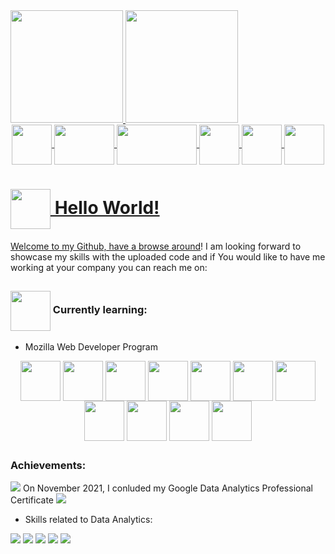<div> 
 <a href="https://github.com/theodinstudent">
  <img height=180em src="https://github-readme-stats.vercel.app/api?username=theodinstudent&show_icons=true&bg_color=ffffff&title_color=198559&icon_color=198559&hide_border=true&text_color=5c6461&custom_title=My%20Github%20Stats&include_all_commits=true&count_private=true"/>
  <img height=180em src="https://github-readme-stats.vercel.app/api/top-langs/?username=theodinstudent&layout=compact&langs_count=20&bg_color=ffffff&title_color=198559&icon_color=198559&hide_border=true&text_color=5c6461&custom_title=Languages"/>
</div>
 
 
 <div align="center">
  <img align="center" height="64" width="64" src="https://cdn.jsdelivr.net/gh/devicons/devicon/icons/linux/linux-original.svg"/>
  <img align="center" height="64" width="96" src="https://www.vectorlogo.zone/logos/sqlite/sqlite-ar21.svg"/>
  <img align="center" height="64" width="128" src="https://www.vectorlogo.zone/logos/google_bigquery/google_bigquery-ar21.svg"/>
  <img align="center" height="64" width="64" src="https://cdn.jsdelivr.net/gh/devicons/devicon/icons/mysql/mysql-original-wordmark.svg"/>
  <img align="center" height="64" width="64" src="https://cdn.jsdelivr.net/gh/devicons/devicon/icons/postgresql/postgresql-original-wordmark.svg"/>
  <img align="center" height="64" width="64" src="https://cdn.jsdelivr.net/gh/devicons/devicon/icons/ruby/ruby-original-wordmark.svg"/>
 </div>

# <img align="center" height="64" width="64" src="https://img.icons8.com/nolan/64/megaphone.png"/> Hello World!
Welcome to my Github, have a browse [around](https://github.com/theodinstudent?tab=repositories)!
I am looking forward to showcase my skills with the uploaded code and if You would like to have me working at your company you can reach me on:
##

### <img align="center" height="64" width="64" src="https://img.icons8.com/nolan/64/learning.png"/> Currently learning:
 * Mozilla Web Developer Program
 <div align="center">
  <img align="center" height="64" width="64" src="https://cdn.jsdelivr.net/gh/devicons/devicon/icons/html5/html5-original-wordmark.svg"/>
  <img align="center" height="64" width="64" src="https://cdn.jsdelivr.net/gh/devicons/devicon/icons/css3/css3-original-wordmark.svg"/>
  <img align="center" height="64" width="64" src="https://cdn.jsdelivr.net/gh/devicons/devicon/icons/javascript/javascript-original.svg"/>
  <img align="center" height="64" width="64" src="https://cdn.jsdelivr.net/gh/devicons/devicon/icons/python/python-original-wordmark.svg"/>
  <img align="center" height="64" width="64" src="https://cdn.jsdelivr.net/gh/devicons/devicon/icons/react/react-original-wordmark.svg"/>
  <img align="center" height="64" width="64" src="https://cdn.jsdelivr.net/gh/devicons/devicon/icons/ember/ember-original-wordmark.svg"/>
  <img align="center" height="64" width="64" src="https://cdn.jsdelivr.net/gh/devicons/devicon/icons/vuejs/vuejs-original-wordmark.svg"/>
  <img align="center" height="64" width="64" src="https://cdn.jsdelivr.net/gh/devicons/devicon/icons/svelte/svelte-original-wordmark.svg"/>
  <img align="center" height="64" width="64" src="https://cdn.jsdelivr.net/gh/devicons/devicon/icons/angularjs/angularjs-original.svg"/>
  <img align="center" height="64" width="64" src="https://cdn.jsdelivr.net/gh/devicons/devicon/icons/nodejs/nodejs-original-wordmark.svg"/>
  <img align="center" height="64" width="64" src="https://cdn.jsdelivr.net/gh/devicons/devicon/icons/django/django-original.svg"/>
 </div>


## 

### Achievements:

<img src="https://img.icons8.com/external-vitaliy-gorbachev-lineal-color-vitaly-gorbachev/25/000000/external-certificate-award-vitaliy-gorbachev-lineal-color-vitaly-gorbachev-2.png"/> On November 2021, I conluded my Google Data Analytics Professional Certificate <img src="https://img.icons8.com/external-vitaliy-gorbachev-lineal-color-vitaly-gorbachev/25/000000/external-certificate-award-vitaliy-gorbachev-lineal-color-vitaly-gorbachev-2.png"/>

-  Skills related to Data Analytics:

 <img src="https://img.icons8.com/external-becris-flat-becris/64/000000/external-r-data-science-becris-flat-becris.png"/> <img src="https://img.icons8.com/color/64/000000/mysql-logo.png"/> <img src="https://img.icons8.com/color/64/000000/postgreesql.png"/> <img src="https://img.icons8.com/color/64/000000/ms-excel.png"/> <img src="https://img.icons8.com/color/64/000000/tableau-software.png"/>

<!--
- 👯 I’m looking to collaborate on ...
- 🤔 I’m looking for help with ...
- 💬 Ask me about ...
- 📫 How to reach me: ...
- 😄 Pronouns: ...
- ⚡ Fun fact: ...
-->

